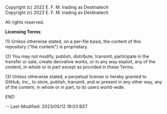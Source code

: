 Copyright (c) 2022 E. F. M. trading as Destinatech  
Copyright (c) 2023 E. F. M. trading as Destinatech

All rights reserved.

**Licensing Terms**:

  (1) Unless otherwise stated, on a per-file basis, the content of
      this repository ("the content") is proprietary.

  (2) You may not modify, publish, distribute, transmit, participate
      in the transfer or sale, create derivative works, or in any way
      exploit, any of the content, in whole or in part except as
      provided in these Terms.

  (3) Unless otherwise stated, a perpetual license is hereby granted
      to GitHub, Inc., to store, publish, transmit, and or present in
      any other way, any of the content, in whole or in part, to its
      users world-wide.

*END*

--
Last-Modified: 2023/05/12 19:03 BST

<!--
vim: ts=2 sw=2 et fdm=marker :
-->
